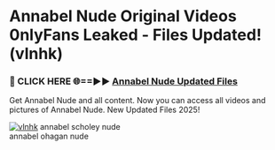 # Annabel Nude Original Videos 0nlyFans Leaked - Files Updated! (vlnhk)

<h3>🔴 CLICK HERE 🌐==►► <a href="https://tinyurl.com/yrmya6cz" rel="nofollow">Annabel Nude Updated Files</a></h3>

Get Annabel Nude and all content. Now you can access all videos and pictures of Annabel Nude. New Updated Files 2025!

[![vlnhk](https://i.imgur.com/FMdXYCs.gif)](https://tinyurl.com/yrmya6cz)
annabel scholey nude<br>
annabel ohagan nude